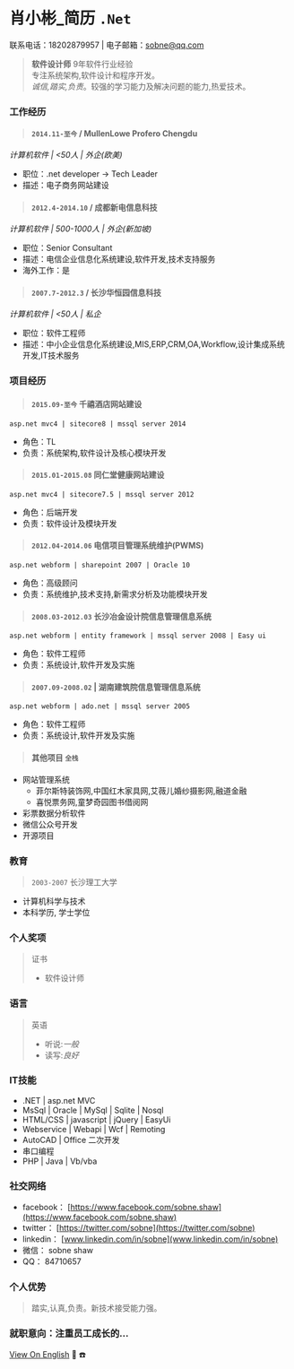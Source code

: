 
# 肖小彬_简历 `.Net`  

 联系电话：18202879957 | 电子邮箱：sobne@qq.com 

> **软件设计师** 9年软件行业经验  
> 专注系统架构,软件设计和程序开发。  
> *诚信,踏实,负责*。较强的学习能力及解决问题的能力,热爱技术。  

### 工作经历  
> #### `2014.11-至今` / MullenLowe Profero Chengdu  
*计算机软件 | <50人 | 外企(欧美)*  
* 职位：.net developer -> Tech Leader  
* 描述：电子商务网站建设  
   
> #### `2012.4-2014.10` / 成都新电信息科技  
*计算机软件 | 500-1000人 | 外企(新加坡)*  
* 职位：Senior Consultant  
* 描述：电信企业信息化系统建设,软件开发,技术支持服务  
* 海外工作：是  
   
> #### `2007.7-2012.3` / 长沙华恒园信息科技  
*计算机软件 | <50人 | 私企*  
* 职位：软件工程师  
* 描述：中小企业信息化系统建设,MIS,ERP,CRM,OA,Workflow,设计集成系统开发,IT技术服务  
    
### 项目经历  
> #### `2015.09-至今`  千禧酒店网站建设  
`asp.net mvc4 | sitecore8 | mssql server 2014 `  
  * 角色：TL  
  * 负责：系统架构,软件设计及核心模块开发  
   
> #### `2015.01-2015.08`  同仁堂健康网站建设  
`asp.net mvc4 | sitecore7.5 | mssql server 2012 `  
  * 角色：后端开发  
  * 负责：软件设计及模块开发  
   
> #### `2012.04-2014.06`  电信项目管理系统维护(PWMS)  
`asp.net webform | sharepoint 2007 | Oracle 10 `  
  * 角色：高级顾问  
  * 负责：系统维护,技术支持,新需求分析及功能模块开发  
   
> #### `2008.03-2012.03`  长沙冶金设计院信息管理信息系统  
`asp.net webform | entity framework | mssql server 2008 | Easy ui `  
   * 角色：软件工程师  
   * 负责：系统设计,软件开发及实施  
    
> #### `2007.09-2008.02` | 湖南建筑院信息管理信息系统  
`asp.net webform | ado.net | mssql server 2005 `  
   * 角色：软件工程师  
   * 负责：系统设计,软件开发及实施  
   
> #### 其他项目 `全栈`  
  - 网站管理系统  
    - 菲尔斯特装饰网,中国红木家具网,艾薇儿婚纱摄影网,融道金融  
    - 喜悦票务网,童梦奇园图书借阅网  
  - 彩票数据分析软件  
  - 微信公众号开发  
  - 开源项目  
   
### 教育  
> `2003-2007` 长沙理工大学  
  * 计算机科学与技术  
  * 本科学历, 学士学位  

### 个人奖项  
> 证书  
>    * 软件设计师  
  
### 语言  
> 英语  
>    * 听说:*一般*  
>    * 读写:*良好*  
   
### IT技能  
  * .NET | asp.net MVC  
  * MsSql | Oracle | MySql | Sqlite | Nosql  
  * HTML/CSS | javascript | jQuery | EasyUi  
  * Webservice | Webapi | Wcf | Remoting  
  * AutoCAD | Office 二次开发  
  * 串口编程  
  * PHP | Java | Vb/vba  
   
### 社交网络  
  * facebook： [https://www.facebook.com/sobne.shaw](https://www.facebook.com/sobne.shaw)
  * twitter：  [https://twitter.com/sobne](https://twitter.com/sobne)
  * linkedin： [www.linkedin.com/in/sobne](www.linkedin.com/in/sobne)
  * 微信：     sobne shaw  
  * QQ：       84710657  
 
### 个人优势  
> 踏实,认真,负责。新技术接受能力强。  
  
### 就职意向：注重员工成长的...

[View On English](https://sobne.github.io/en)
 :e-mail:
 :phone:
